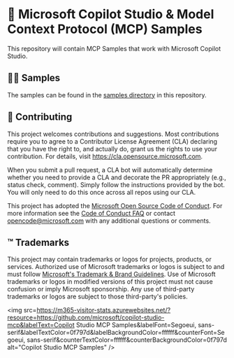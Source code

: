 # 🤖 Microsoft Copilot Studio & Model Context Protocol (MCP) Samples

This repository will contain MCP Samples that work with Microsoft Copilot Studio.

## 👨‍💻 Samples

The samples can be found in the [samples directory](./samples/) in this repository.

## 🚀 Contributing

This project welcomes contributions and suggestions.  Most contributions require you to agree to a
Contributor License Agreement (CLA) declaring that you have the right to, and actually do, grant us
the rights to use your contribution. For details, visit https://cla.opensource.microsoft.com.

When you submit a pull request, a CLA bot will automatically determine whether you need to provide
a CLA and decorate the PR appropriately (e.g., status check, comment). Simply follow the instructions
provided by the bot. You will only need to do this once across all repos using our CLA.

This project has adopted the [Microsoft Open Source Code of Conduct](https://opensource.microsoft.com/codeofconduct/).
For more information see the [Code of Conduct FAQ](https://opensource.microsoft.com/codeofconduct/faq/) or
contact [opencode@microsoft.com](mailto:opencode@microsoft.com) with any additional questions or comments.

## ™️ Trademarks

This project may contain trademarks or logos for projects, products, or services. Authorized use of Microsoft 
trademarks or logos is subject to and must follow 
[Microsoft's Trademark & Brand Guidelines](https://www.microsoft.com/en-us/legal/intellectualproperty/trademarks/usage/general).
Use of Microsoft trademarks or logos in modified versions of this project must not cause confusion or imply Microsoft sponsorship.
Any use of third-party trademarks or logos are subject to those third-party's policies.

<img src=https://m365-visitor-stats.azurewebsites.net/?resource=https://github.com/microsoft/copilot-studio-mcp&labelText=Copilot Studio MCP Samples&labelFont=Segoeui, sans-serif&labelTextColor=0f797d&labelBackgroundColor=ffffff&counterFont=Segoeui, sans-serif&counterTextColor=ffffff&counterBackgroundColor=0f797d alt="Copilot Studio MCP Samples" />
